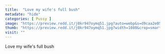```yaml
---
title:  "Love my wife's full bush"
metadate: "hide"
categories: [ Pussy ]
image: "https://preview.redd.it/j0kr947oymq51.jpg?auto=webp&s=d9caa2e05cfca21ce1b068c9c16a7a6dd5bd9a6e"
thumb: "https://preview.redd.it/j0kr947oymq51.jpg?width=1080&crop=smart&auto=webp&s=7b6597fbd55bbdc3933c3a47c8bb1fcfd69ee0cc"
visit: ""
---
```

Love my wife's full bush
